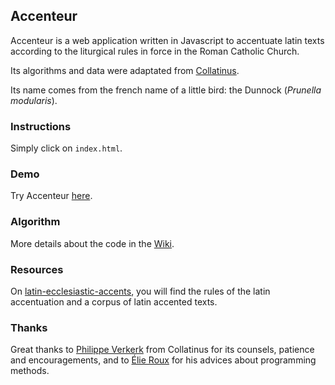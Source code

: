 ## Accenteur

Accenteur is a web application written in Javascript to accentuate latin texts according to the liturgical rules in force in the Roman Catholic Church.

Its algorithms and data were adaptated from [Collatinus](https://github.com/biblissima/collatinus).

Its name comes from the french name of a little bird: the Dunnock (*Prunella modularis*).


### Instructions

Simply click on `index.html`.


### Demo

Try Accenteur [here](https://brroman.github.io/accenteur/).


### Algorithm

More details about the code in the [Wiki](https://github.com/BrRoman/accenteur/wiki/Home/_edit).


### Resources

On [latin-ecclesiastic-accents](https://github.com/gregorio-project/latin-ecclesiastic-accents), you will find the rules of the latin accentuation and a corpus of latin accented texts.


### Thanks

Great thanks to [Philippe Verkerk](https://github.com/PhVerkerk) from Collatinus for its counsels, patience and encouragements, and to [Élie Roux](https://github.com/eroux) for his advices about programming methods.
